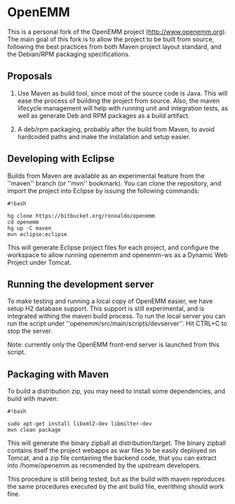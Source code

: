 # OpenEMM

This is a personal fork of the OpenEMM project (http://www.openemm.org).
The main goal of this fork is to allow the project to be built from
source, following the best practices from both Maven project layout
standard, and the Debian/RPM packaging specifications.

## Proposals

1. Use Maven as build tool, since most of the source code is Java.
   This will ease the process of building the project from source.
   Also, the maven lifecycle management will help with running unit
   and integration tests, as well as generate Deb and RPM packages
   as a build artifact.

2. A deb/rpm packaging, probably after the build from Maven, to
   avoid hardcoded paths and make the instalation and setup easier.

## Developing with Eclipse

Builds from Maven are available as an experimental feature from the
''maven'' branch (or ''mvn'' bookmark). You can clone the repository,
and import the project into Eclipse by issuing the following commands:


```
#!bash

hg clone https://bitbucket.org/ronoaldo/openemm
cd openemm
hg up -C maven
mvn eclipse:eclipse
```

This will generate Eclipse project files for each project, and configure
the workspace to allow running  openemm and openemm-ws as a Dynamic Web
Project under Tomcat.

## Running the development server

To make testing and running a local copy of OpenEMM easier, we have setup
H2 database support. This support is still experimental, and is integrated
withing the maven build process. To run the local server you can run the
script under ''openemm/src/main/scripts/devserver''. Hit CTRL+C to stop
the server.

Note: currently only the OpenEMM front-end server is launched from this
script.

## Packaging with Maven

To build a distribution zip, you may need to install some dependencies,
and build with maven:

```
#!bash

sudo apt-get install libxml2-dev libmilter-dev
mvn clean package
```

This will generate the binary zipball at distribution/target. The binary
zipball contains itself the project webapps as war files to be easily
deployed on Tomcat, and a zip file containing the backend code, that you
can extract into /home/openemm as recomended by the upstream developers.

This procedure is still being tested, but as the build with maven reproduces
the same procedures executed by the ant build file, everithing should
work fine.
